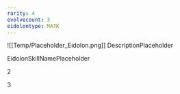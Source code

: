 ```yaml
---
rarity: 4
evolvecount: 3
eidolontype: МАТК
---
```

![[Temp/Placeholder_Eidolon.png]]
DescriptionPlaceholder

EidolonSkillNamePlaceholder

2

3
